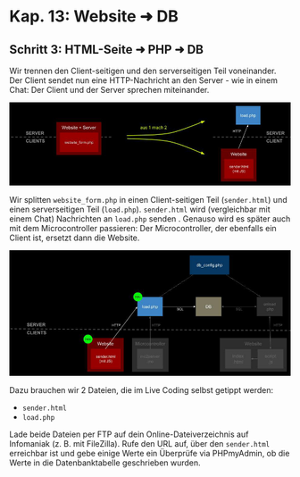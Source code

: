 # Kap. 13: Website ➜ DB
## Schritt 3: HTML-Seite ➜ PHP ➜ DB

Wir trennen den Client-seitigen und den serverseitigen Teil voneinander. Der Client sendet nun eine HTTP-Nachricht an den Server - wie in einem Chat:
Der Client und der Server sprechen miteinander.

![2_to_1](2_to_1.jpg)

Wir splitten `website_form.php` in einen Client-seitigen Teil (`sender.html`) und einen serverseitigen Teil (`load.php`). 
`sender.html` wird (vergleichbar mit einem Chat) Nachrichten an `load.php` senden . Genauso wird es später auch mit dem Microcontroller passieren: Der Microcontroller, der ebenfalls ein Client ist, ersetzt dann die Website.

![File_relations](File_relations.jpg)

Dazu brauchen wir 2 Dateien, die im Live Coding selbst getippt werden:

* `sender.html`
* `load.php` 

Lade beide Dateien per FTP auf dein Online-Dateiverzeichnis auf Infomaniak (z. B. mit FileZilla).
Rufe den URL auf, über den `sender.html` erreichbar ist und gebe einige Werte ein 
Überprüfe via PHPmyAdmin, ob die Werte in die Datenbanktabelle geschrieben wurden.




